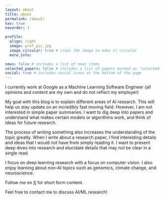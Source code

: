 ```yaml
---
layout: about
title: about
permalink: /about/
nav: true
navorder: 1

profile:
  align: right
  image: prof_pic.jpg
  image_circular: true # crops the image to make it circular
  more_info:

news: false # includes a list of news items
selected_papers: false # includes a list of papers marked as "selected={true}"
social: true # includes social icons at the bottom of the page
---
```


I currently work at Google as a Machine Learning Software Engineer (all opinions and content are my own and do not reflect my employer)

My goal with this blog is to explain different areas of AI research. This will help us stay update on an incredibly fast moving field. However, I am not interested in simple paper summaries. I want to dig deep into papers and understand what makes certain models or algorithms work, and think of ideas for future research.

The process of writing something also increases the understanding of the topic greatly. When I write about a research paper, I find interesting details and ideas that I would not have from simply reading it. I want to present deep dives into research and elucidate details that may not be clear in a single read.

I focus on deep learning research with a focus on computer vision. I also enjoy learning about non-AI topics such as genomics, climate change, and neuroscience.

Follow me on [X](https://twitter.com/rohit_bandaru) for short form content.

Feel free to contact me to discuss AI/ML research!
